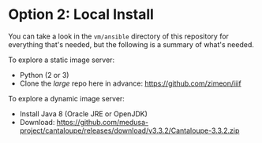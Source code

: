 # Option 2: Local Install

You can take a look in the `vm/ansible` directory of this repository for everything that's needed, but the following is a summary of what's needed.

To explore a static image server:
- Python (2 or 3)
- Clone the _large_ repo here in advance: https://github.com/zimeon/iiif

To explore a dynamic image server:
- Install Java 8 (Oracle JRE or OpenJDK)
- Download: https://github.com/medusa-project/cantaloupe/releases/download/v3.3.2/Cantaloupe-3.3.2.zip
